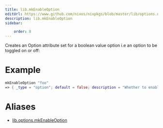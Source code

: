 ```yaml
---
title: lib.mkEnableOption
editUrl: https://www.github.com/nixos/nixpkgs/blob/master/lib/options.nix#L116C5
description: lib.mkEnableOption
sidebar:

    order: 8
---
```


Creates an Option attribute set for a boolean value option i.e an
option to be toggled on or off:

# Example

```nix
mkEnableOption "foo"
=> { _type = "option"; default = false; description = "Whether to enable foo."; example = true; type = { ... }; }
```


# Aliases

- [lib.options.mkEnableOption](/nix-doc-comments/reference/lib/options/lib-options-mkEnableOption)


